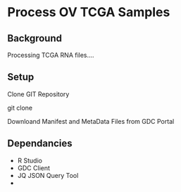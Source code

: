 # Process OV TCGA Samples 

## Background

Processing TCGA RNA files....


## Setup 

Clone GIT Repository

   git clone 

Downloand Manifest and MetaData Files from GDC Portal



## Dependancies

 - R Studio
 - GDC Client
 - JQ JSON Query Tool
 - 



